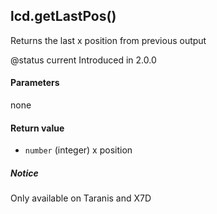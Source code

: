 <!-- This file was generated by the script. Do not edit it, any changes will be lost! -->

## lcd.getLastPos()



Returns the last x position from previous output

@status current Introduced in 2.0.0


#### Parameters

none

#### Return value

* `number` (integer) x position



##### Notice
Only available on Taranis and X7D


